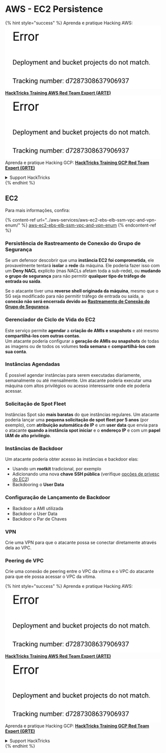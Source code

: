 # AWS - EC2 Persistence

{% hint style="success" %}
Aprenda e pratique Hacking AWS:<img src="../../../.gitbook/assets/image (1) (1).png" alt="" data-size="line">[**HackTricks Training AWS Red Team Expert (ARTE)**](https://training.hacktricks.xyz/courses/arte)<img src="../../../.gitbook/assets/image (1) (1).png" alt="" data-size="line">\
Aprenda e pratique Hacking GCP: <img src="../../../.gitbook/assets/image (2).png" alt="" data-size="line">[**HackTricks Training GCP Red Team Expert (GRTE)**<img src="../../../.gitbook/assets/image (2).png" alt="" data-size="line">](https://training.hacktricks.xyz/courses/grte)

<details>

<summary>Support HackTricks</summary>

* Confira os [**planos de assinatura**](https://github.com/sponsors/carlospolop)!
* **Junte-se ao** 💬 [**grupo do Discord**](https://discord.gg/hRep4RUj7f) ou ao [**grupo do telegram**](https://t.me/peass) ou **siga**-nos no **Twitter** 🐦 [**@hacktricks\_live**](https://twitter.com/hacktricks\_live)**.**
* **Compartilhe truques de hacking enviando PRs para o** [**HackTricks**](https://github.com/carlospolop/hacktricks) e [**HackTricks Cloud**](https://github.com/carlospolop/hacktricks-cloud) repositórios do github.

</details>
{% endhint %}

## EC2

Para mais informações, confira:

{% content-ref url="../aws-services/aws-ec2-ebs-elb-ssm-vpc-and-vpn-enum/" %}
[aws-ec2-ebs-elb-ssm-vpc-and-vpn-enum](../aws-services/aws-ec2-ebs-elb-ssm-vpc-and-vpn-enum/)
{% endcontent-ref %}

### Persistência de Rastreamento de Conexão do Grupo de Segurança

Se um defensor descobrir que uma **instância EC2 foi comprometida**, ele provavelmente tentará **isolar** a **rede** da máquina. Ele poderia fazer isso com um **Deny NACL** explícito (mas NACLs afetam toda a sub-rede), ou **mudando o grupo de segurança** para não permitir **qualquer tipo de tráfego de entrada ou saída**.

Se o atacante tiver uma **reverse shell originada da máquina**, mesmo que o SG seja modificado para não permitir tráfego de entrada ou saída, a **conexão não será encerrada devido ao** [**Rastreamento de Conexão do Grupo de Segurança**](https://docs.aws.amazon.com/AWSEC2/latest/UserGuide/security-group-connection-tracking.html)**.**

### Gerenciador de Ciclo de Vida do EC2

Este serviço permite **agendar** a **criação de AMIs e snapshots** e até mesmo **compartilhá-los com outras contas**.\
Um atacante poderia configurar a **geração de AMIs ou snapshots** de todas as imagens ou de todos os volumes **toda semana** e **compartilhá-los com sua conta**.

### Instâncias Agendadas

É possível agendar instâncias para serem executadas diariamente, semanalmente ou até mensalmente. Um atacante poderia executar uma máquina com altos privilégios ou acesso interessante onde ele poderia acessar.

### Solicitação de Spot Fleet

Instâncias Spot são **mais baratas** do que instâncias regulares. Um atacante poderia lançar uma **pequena solicitação de spot fleet por 5 anos** (por exemplo), com **atribuição automática de IP** e um **user data** que envia para o atacante **quando a instância spot iniciar** e o **endereço IP** e com um **papel IAM de alto privilégio**.

### Instâncias de Backdoor

Um atacante poderia obter acesso às instâncias e backdoor elas:

* Usando um **rootkit** tradicional, por exemplo
* Adicionando uma nova **chave SSH pública** (verifique [opções de privesc do EC2](../aws-privilege-escalation/aws-ec2-privesc.md))
* Backdooring o **User Data**

### **Configuração de Lançamento de Backdoor**

* Backdoor a AMI utilizada
* Backdoor o User Data
* Backdoor o Par de Chaves

### VPN

Crie uma VPN para que o atacante possa se conectar diretamente através dela ao VPC.

### Peering de VPC

Crie uma conexão de peering entre o VPC da vítima e o VPC do atacante para que ele possa acessar o VPC da vítima.

{% hint style="success" %}
Aprenda e pratique Hacking AWS:<img src="../../../.gitbook/assets/image (1) (1).png" alt="" data-size="line">[**HackTricks Training AWS Red Team Expert (ARTE)**](https://training.hacktricks.xyz/courses/arte)<img src="../../../.gitbook/assets/image (1) (1).png" alt="" data-size="line">\
Aprenda e pratique Hacking GCP: <img src="../../../.gitbook/assets/image (2).png" alt="" data-size="line">[**HackTricks Training GCP Red Team Expert (GRTE)**<img src="../../../.gitbook/assets/image (2).png" alt="" data-size="line">](https://training.hacktricks.xyz/courses/grte)

<details>

<summary>Support HackTricks</summary>

* Confira os [**planos de assinatura**](https://github.com/sponsors/carlospolop)!
* **Junte-se ao** 💬 [**grupo do Discord**](https://discord.gg/hRep4RUj7f) ou ao [**grupo do telegram**](https://t.me/peass) ou **siga**-nos no **Twitter** 🐦 [**@hacktricks\_live**](https://twitter.com/hacktricks\_live)**.**
* **Compartilhe truques de hacking enviando PRs para o** [**HackTricks**](https://github.com/carlospolop/hacktricks) e [**HackTricks Cloud**](https://github.com/carlospolop/hacktricks-cloud) repositórios do github.

</details>
{% endhint %}
